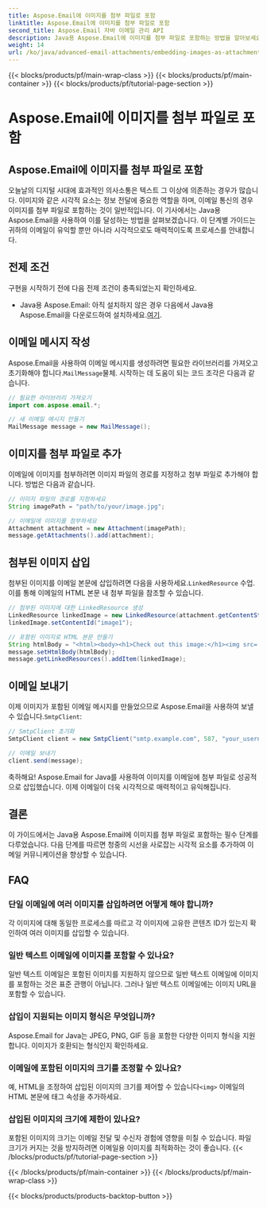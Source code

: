 ```yaml
---
title: Aspose.Email에 이미지를 첨부 파일로 포함
linktitle: Aspose.Email에 이미지를 첨부 파일로 포함
second_title: Aspose.Email 자바 이메일 관리 API
description: Java용 Aspose.Email에 이미지를 첨부 파일로 포함하는 방법을 알아보세요. 시각적으로 매력적인 콘텐츠로 이메일 커뮤니케이션의 수준을 높이세요.
weight: 14
url: /ko/java/advanced-email-attachments/embedding-images-as-attachments/
---
```


{{< blocks/products/pf/main-wrap-class >}}
{{< blocks/products/pf/main-container >}}
{{< blocks/products/pf/tutorial-page-section >}}

# Aspose.Email에 이미지를 첨부 파일로 포함


## Aspose.Email에 이미지를 첨부 파일로 포함

오늘날의 디지털 시대에 효과적인 의사소통은 텍스트 그 이상에 의존하는 경우가 많습니다. 이미지와 같은 시각적 요소는 정보 전달에 중요한 역할을 하며, 이메일 통신의 경우 이미지를 첨부 파일로 포함하는 것이 일반적입니다. 이 기사에서는 Java용 Aspose.Email을 사용하여 이를 달성하는 방법을 살펴보겠습니다. 이 단계별 가이드는 귀하의 이메일이 유익할 뿐만 아니라 시각적으로도 매력적이도록 프로세스를 안내합니다.

## 전제 조건

구현을 시작하기 전에 다음 전제 조건이 충족되었는지 확인하세요.

-  Java용 Aspose.Email: 아직 설치하지 않은 경우 다음에서 Java용 Aspose.Email을 다운로드하여 설치하세요.[여기](https://releases.aspose.com/email/java/).

## 이메일 메시지 작성

 Aspose.Email을 사용하여 이메일 메시지를 생성하려면 필요한 라이브러리를 가져오고 초기화해야 합니다.`MailMessage`물체. 시작하는 데 도움이 되는 코드 조각은 다음과 같습니다.

```java
// 필요한 라이브러리 가져오기
import com.aspose.email.*;

// 새 이메일 메시지 만들기
MailMessage message = new MailMessage();
```

## 이미지를 첨부 파일로 추가

이메일에 이미지를 첨부하려면 이미지 파일의 경로를 지정하고 첨부 파일로 추가해야 합니다. 방법은 다음과 같습니다.

```java
// 이미지 파일의 경로를 지정하세요
String imagePath = "path/to/your/image.jpg";

// 이메일에 이미지를 첨부하세요
Attachment attachment = new Attachment(imagePath);
message.getAttachments().add(attachment);
```

## 첨부된 이미지 삽입

 첨부된 이미지를 이메일 본문에 삽입하려면 다음을 사용하세요.`LinkedResource` 수업. 이를 통해 이메일의 HTML 본문 내 첨부 파일을 참조할 수 있습니다.

```java
// 첨부된 이미지에 대한 LinkedResource 생성
LinkedResource linkedImage = new LinkedResource(attachment.getContentStream(), "image/jpeg");
linkedImage.setContentId("image1");

// 포함된 이미지로 HTML 본문 만들기
String htmlBody = "<html><body><h1>Check out this image:</h1><img src='cid:image1'></body></html>";
message.setHtmlBody(htmlBody);
message.getLinkedResources().addItem(linkedImage);
```

## 이메일 보내기

 이제 이미지가 포함된 이메일 메시지를 만들었으므로 Aspose.Email을 사용하여 보낼 수 있습니다.`SmtpClient`:

```java
// SmtpClient 초기화
SmtpClient client = new SmtpClient("smtp.example.com", 587, "your_username", "your_password");

// 이메일 보내기
client.send(message);
```

축하해요! Aspose.Email for Java를 사용하여 이미지를 이메일에 첨부 파일로 성공적으로 삽입했습니다. 이제 이메일이 더욱 시각적으로 매력적이고 유익해집니다.

## 결론

이 가이드에서는 Java용 Aspose.Email에 이미지를 첨부 파일로 포함하는 필수 단계를 다루었습니다. 다음 단계를 따르면 청중의 시선을 사로잡는 시각적 요소를 추가하여 이메일 커뮤니케이션을 향상할 수 있습니다.

## FAQ

### 단일 이메일에 여러 이미지를 삽입하려면 어떻게 해야 합니까?

각 이미지에 대해 동일한 프로세스를 따르고 각 이미지에 고유한 콘텐츠 ID가 있는지 확인하여 여러 이미지를 삽입할 수 있습니다.

### 일반 텍스트 이메일에 이미지를 포함할 수 있나요?

일반 텍스트 이메일은 포함된 이미지를 지원하지 않으므로 일반 텍스트 이메일에 이미지를 포함하는 것은 표준 관행이 아닙니다. 그러나 일반 텍스트 이메일에는 이미지 URL을 포함할 수 있습니다.

### 삽입이 지원되는 이미지 형식은 무엇입니까?

Aspose.Email for Java는 JPEG, PNG, GIF 등을 포함한 다양한 이미지 형식을 지원합니다. 이미지가 호환되는 형식인지 확인하세요.

### 이메일에 포함된 이미지의 크기를 조정할 수 있나요?

 예, HTML을 조정하여 삽입된 이미지의 크기를 제어할 수 있습니다`<img>` 이메일의 HTML 본문에 태그 속성을 추가하세요.

### 삽입된 이미지의 크기에 제한이 있나요?

포함된 이미지의 크기는 이메일 전달 및 수신자 경험에 영향을 미칠 수 있습니다. 파일 크기가 커지는 것을 방지하려면 이메일용 이미지를 최적화하는 것이 좋습니다.
{{< /blocks/products/pf/tutorial-page-section >}}

{{< /blocks/products/pf/main-container >}}
{{< /blocks/products/pf/main-wrap-class >}}

{{< blocks/products/products-backtop-button >}}
